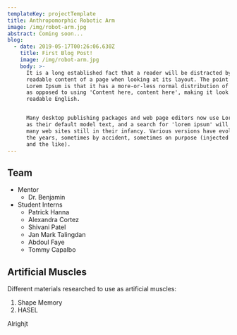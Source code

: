 ```yaml
---
templateKey: projectTemplate
title: Anthropomorphic Robotic Arm
image: /img/robot-arm.jpg
abstract: Coming soon...
blog:
  - date: 2019-05-17T00:26:06.630Z
    title: First Blog Post!
    image: /img/robot-arm.jpg
    body: >-
      It is a long established fact that a reader will be distracted by the
      readable content of a page when looking at its layout. The point of using
      Lorem Ipsum is that it has a more-or-less normal distribution of letters,
      as opposed to using 'Content here, content here', making it look like
      readable English. 


      Many desktop publishing packages and web page editors now use Lorem Ipsum
      as their default model text, and a search for 'lorem ipsum' will uncover
      many web sites still in their infancy. Various versions have evolved over
      the years, sometimes by accident, sometimes on purpose (injected humour
      and the like).
---
```

## Team

* Mentor
  * Dr. Benjamin
* Student Interns
  * Patrick Hanna
  * Alexandra Cortez
  * Shivani Patel
  * Jan Mark Talingdan
  * Abdoul Faye
  * Tommy Capalbo

## Artificial Muscles

Different materials researched to use as artificial muscles:

1. Shape Memory
2. HASEL



Alrighjt
